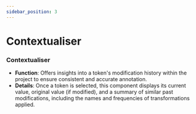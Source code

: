 ```yaml
---
sidebar_position: 3
---
```


# Contextualiser

### Contextualiser

- **Function**: Offers insights into a token's modification history within the project to ensure consistent and accurate annotation.
- **Details**: Once a token is selected, this component displays its current value, original value (if modified), and a summary of similar past modifications, including the names and frequencies of transformations applied.
